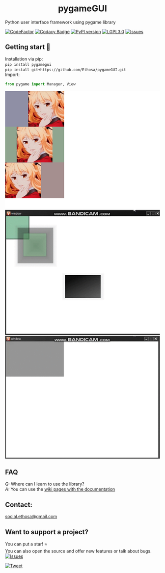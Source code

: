 <h1 align="center">pygameGUI</h1>

Python user interface framework using pygame library  

[![CodeFactor](https://www.codefactor.io/repository/github/ethosa/pygamegui/badge)](https://www.codefactor.io/repository/github/ethosa/pygamegui)
[![Codacy Badge](https://api.codacy.com/project/badge/Grade/b5509dad69814a408d6271cc15f2cbb0)](https://www.codacy.com/manual/Ethosa/pygameGUI?utm_source=github.com&amp;utm_medium=referral&amp;utm_content=Ethosa/pygameGUI&amp;utm_campaign=Badge_Grade)
[![PyPI version](https://badge.fury.io/py/pygamegui.svg)](https://badge.fury.io/py/pygamegui)
[![LGPL3.0](https://img.shields.io/github/license/Ethosa/pygameGUI)](https://github.com/Ethosa/pygameGUI/blob/master/LICENSE)
[![Issues](https://img.shields.io/github/issues/Ethosa/pygameGUI)](https://github.com/Ethosa/pygameGUI/issues)

## Getting start :eyes:
Installation via pip:  
`pip install pygamegui`  
`pip install git+https://github.com/Ethosa/pygameGUI.git`  
Import:
```python
from pygame import Manager, View
```

![alt](https://github.com/Ethosa/pygameGUI/blob/master/hello_world.png)
![ripple effect](https://github.com/Ethosa/pygameGUI/blob/master/screenshots/gif.gif)
![animated view](https://github.com/Ethosa/pygameGUI/blob/master/screenshots/gif2.gif)

## FAQ
*Q:* Where can I learn to use the library?  
*A:* You can use the [wiki pages with the documentation](https://github.com/Ethosa/pygameGUI/wiki)

## Contact:
social.ethosa@gmail.com

## Want to support a project?
You can put a star! :star:  
You can also open the source and offer new features or talk about bugs. [![Issues](https://img.shields.io/github/issues/Ethosa/pygameGUI)](https://github.com/Ethosa/pygameGUI/issues)

[![Tweet](https://img.shields.io/twitter/url?style=social&url=https%3A%2F%2Fgithub.com%2FEthosa%2FpygameGUI)](https://twitter.com/intent/tweet?text=Wow:&url=https://github.com/Ethosa/pygameGUI)

